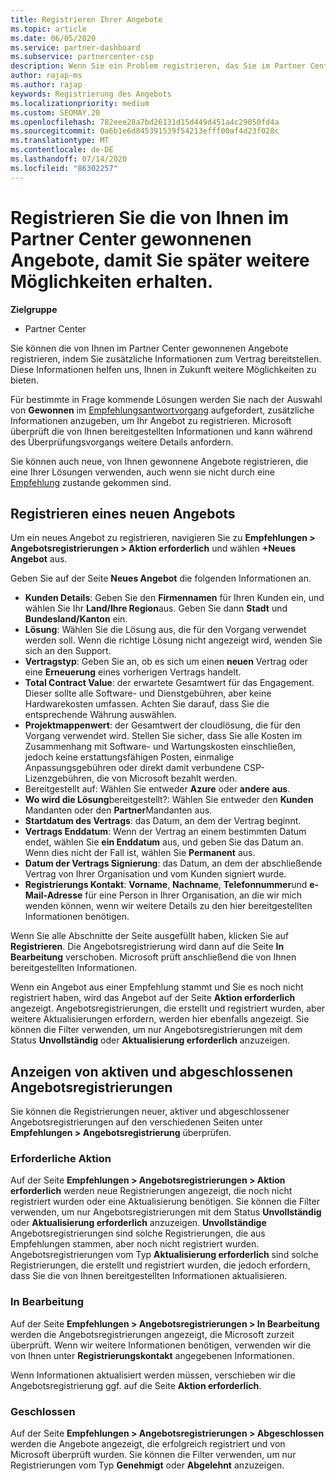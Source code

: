 ```yaml
---
title: Registrieren Ihrer Angebote
ms.topic: article
ms.date: 06/05/2020
ms.service: partner-dashboard
ms.subservice: partnercenter-csp
description: Wenn Sie ein Problem registrieren, das Sie im Partner Center gewonnen haben, hilft Ihnen Microsoft, Ihnen in Zukunft weitere Möglichkeiten zu bieten.
author: rajap-ms
ms.author: rajap
keywords: Registrierung des Angebots
ms.localizationpriority: medium
ms.custom: SEOMAY.20
ms.openlocfilehash: 782eee28a7bd26131d15d449d451a4c29050fd4a
ms.sourcegitcommit: 0a6b1e6d845391539f54213efff00af4d23f028c
ms.translationtype: MT
ms.contentlocale: de-DE
ms.lasthandoff: 07/14/2020
ms.locfileid: "86302257"
---
```

# <a name="register-deals-youve-won-in-partner-center-so-you-can-get-more-opportunities-later"></a>Registrieren Sie die von Ihnen im Partner Center gewonnenen Angebote, damit Sie später weitere Möglichkeiten erhalten.

**Zielgruppe**

- Partner Center

Sie können die von Ihnen im Partner Center gewonnenen Angebote registrieren, indem Sie zusätzliche Informationen zum Vertrag bereitstellen. Diese Informationen helfen uns, Ihnen in Zukunft weitere Möglichkeiten zu bieten.

Für bestimmte in Frage kommende Lösungen werden Sie nach der Auswahl von **Gewonnen** im [Empfehlungsantwortvorgang](responding-to-referrals.md) aufgefordert, zusätzliche Informationen anzugeben, um Ihr Angebot zu registrieren. Microsoft überprüft die von Ihnen bereitgestellten Informationen und kann während des Überprüfungsvorgangs weitere Details anfordern.

Sie können auch neue, von Ihnen gewonnene Angebote registrieren, die eine Ihrer Lösungen verwenden, auch wenn sie nicht durch eine [Empfehlung](referrals.md) zustande gekommen sind. 

## <a name="register-a-new-deal"></a>Registrieren eines neuen Angebots

Um ein neues Angebot zu registrieren, navigieren Sie zu **Empfehlungen > Angebotsregistrierungen > Aktion erforderlich** und wählen **+Neues Angebot** aus.

Geben Sie auf der Seite **Neues Angebot** die folgenden Informationen an.

- **Kunden Details**: Geben Sie den **Firmennamen** für Ihren Kunden ein, und wählen Sie Ihr **Land/Ihre Region**aus. Geben Sie dann **Stadt** und **Bundesland/Kanton** ein.
- **Lösung**: Wählen Sie die Lösung aus, die für den Vorgang verwendet werden soll. Wenn die richtige Lösung nicht angezeigt wird, wenden Sie sich an den Support.
- **Vertragstyp**: Geben Sie an, ob es sich um einen **neuen** Vertrag oder eine **Erneuerung** eines vorherigen Vertrags handelt.
- **Total Contract Value**: der erwartete Gesamtwert für das Engagement. Dieser sollte alle Software- und Dienstgebühren, aber keine Hardwarekosten umfassen. Achten Sie darauf, dass Sie die entsprechende Währung auswählen.
- **Projektmappenwert**: der Gesamtwert der cloudlösung, die für den Vorgang verwendet wird. Stellen Sie sicher, dass Sie alle Kosten im Zusammenhang mit Software- und Wartungskosten einschließen, jedoch keine erstattungsfähigen Posten, einmalige Anpassungsgebühren oder direkt damit verbundene CSP-Lizenzgebühren, die von Microsoft bezahlt werden.
- Bereitgestellt auf: Wählen Sie entweder **Azure** oder **andere** **aus**.
- **Wo wird die Lösung**bereitgestellt?: Wählen Sie entweder den **Kunden** Mandanten oder den **Partner**Mandanten aus.
- **Startdatum des Vertrags**: das Datum, an dem der Vertrag beginnt.
- **Vertrags Enddatum**: Wenn der Vertrag an einem bestimmten Datum endet, wählen Sie **ein Enddatum** aus, und geben Sie das Datum an. Wenn dies nicht der Fall ist, wählen Sie **Permanent** aus.
- **Datum der Vertrags Signierung**: das Datum, an dem der abschließende Vertrag von Ihrer Organisation und vom Kunden signiert wurde.
- **Registrierungs Kontakt**: **Vorname**, **Nachname**, **Telefonnummer**und **e-Mail-Adresse** für eine Person in Ihrer Organisation, an die wir mich wenden können, wenn wir weitere Details zu den hier bereitgestellten Informationen benötigen.

Wenn Sie alle Abschnitte der Seite ausgefüllt haben, klicken Sie auf **Registrieren**. Die Angebotsregistrierung wird dann auf die Seite **In Bearbeitung** verschoben. Microsoft prüft anschließend die von Ihnen bereitgestellten Informationen.

Wenn ein Angebot aus einer Empfehlung stammt und Sie es noch nicht registriert haben, wird das Angebot auf der Seite **Aktion erforderlich** angezeigt. Angebotsregistrierungen, die erstellt und registriert wurden, aber weitere Aktualisierungen erfordern, werden hier ebenfalls angezeigt. Sie können die Filter verwenden, um nur Angebotsregistrierungen mit dem Status **Unvollständig** oder **Aktualisierung erforderlich** anzuzeigen.

## <a name="viewing-active-and-closed-deal-registrations"></a>Anzeigen von aktiven und abgeschlossenen Angebotsregistrierungen

Sie können die Registrierungen neuer, aktiver und abgeschlossener Angebotsregistrierungen auf den verschiedenen Seiten unter **Empfehlungen > Angebotsregistrierung** überprüfen.

### <a name="action-required"></a>Erforderliche Aktion

Auf der Seite **Empfehlungen > Angebotsregistrierungen > Aktion erforderlich** werden neue Registrierungen angezeigt, die noch nicht registriert wurden oder eine Aktualisierung benötigen. Sie können die Filter verwenden, um nur Angebotsregistrierungen mit dem Status **Unvollständig** oder **Aktualisierung erforderlich** anzuzeigen. **Unvollständige** Angebotsregistrierungen sind solche Registrierungen, die aus Empfehlungen stammen, aber noch nicht registriert wurden. Angebotsregistrierungen vom Typ **Aktualisierung erforderlich** sind solche Registrierungen, die erstellt und registriert wurden, die jedoch erfordern, dass Sie die von Ihnen bereitgestellten Informationen aktualisieren.

### <a name="in-progress"></a>In Bearbeitung

Auf der Seite **Empfehlungen > Angebotsregistrierungen > In Bearbeitung** werden die Angebotsregistrierungen angezeigt, die Microsoft zurzeit überprüft. Wenn wir weitere Informationen benötigen, verwenden wir die von Ihnen unter **Registrierungskontakt** angegebenen Informationen.

Wenn Informationen aktualisiert werden müssen, verschieben wir die Angebotsregistrierung ggf. auf die Seite **Aktion erforderlich**.

### <a name="closed"></a>Geschlossen

Auf der Seite **Empfehlungen > Angebotsregistrierungen > Abgeschlossen** werden die Angebote angezeigt, die erfolgreich registriert und von Microsoft überprüft wurden. Sie können die Filter verwenden, um nur Registrierungen vom Typ **Genehmigt** oder **Abgelehnt** anzuzeigen.